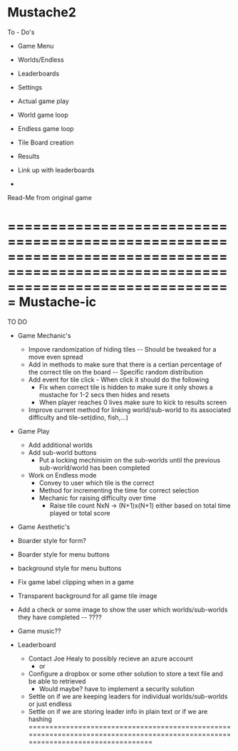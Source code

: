 Mustache2
=========

To - Do's

 - Game Menu
  - Worlds/Endless
  - Leaderboards
  - Settings
 - Actual game play
  - World game loop
  - Endless game loop
  - Tile Board creation
  
 - Results
  - Link up with leaderboards
  -






Read-Me from original game

===================================================================================================================================
Mustache-ic
===========
TO DO
- Game Mechanic's
  - Impove randomization of hiding tiles -- Should be tweaked for a move even spread
  - Add in methods to make sure that there is a certian percentage of the correct tile on the board -- Specific random distribution
  - Add event for tile click - When click it should do the following
    - Fix when correct tile is hidden to make sure it only shows a mustache for 1-2 secs then hides and resets
    - When player reaches 0 lives make sure to kick to results screen
  - Improve current method for linking world/sub-world to its associated difficulty and tile-set(dino, fish,...)
- Game Play
  - Add additional worlds
  - Add sub-world buttons
    - Put a locking mechinisim on the sub-worlds until the previous sub-world/world has been completed
  - Work on Endless mode
    - Convey to user which tile is the correct
    - Method for incrementing the time for correct selection
    - Mechanic for raising difficulty over time
      - Raise tile count NxN -> (N+1)x(N+1) either based on total time played or total score
- Game Aesthetic's
 -  Boarder style for form?
 -  Boarder style for menu buttons
 -  background style for menu buttons
 -  Fix game label clipping when in a game
 -  Transparent background for all game tile image
 -  Add a check or some image to show the user which worlds/sub-worlds they have completed -- ????
 -  Game music??

- Leaderboard
  - Contact Joe Healy to possibly recieve an azure account
    - or
  - Configure a dropbox or some other solution to store a text file and be able to retrieved
    - Would maybe? have to implement a security solution
  - Settle on if we are keeping leaders for individual worlds/sub-worlds or just endless
  - Settle on if we are storing leader info in plain text or if we are hashing
================================================================================================================================
